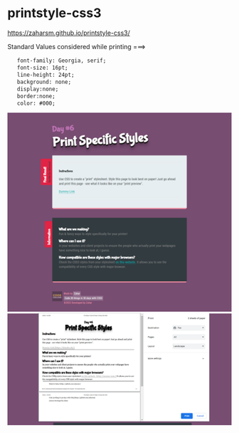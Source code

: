 # printstyle-css3
https://zaharsm.github.io/printstyle-css3/

Standard Values considered while printing ===>

       font-family: Georgia, serif;
       font-size: 16pt;
       line-height: 24pt;
       background: none;
       display:none;
       border:none;
       color: #000;

<img src="printstyle1.png">
<img src="printstyle.png">
